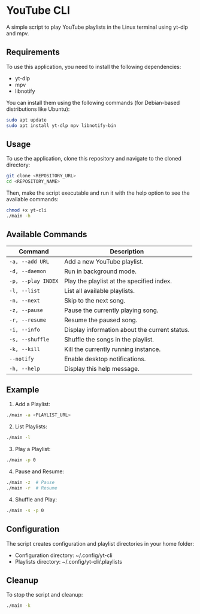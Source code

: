 # YouTube CLI

A simple script to play YouTube playlists in the Linux terminal using yt-dlp and mpv.

## Requirements

To use this application, you need to install the following dependencies:

- yt-dlp
- mpv
- libnotify

You can install them using the following commands (for Debian-based distributions like Ubuntu):

```bash
sudo apt update
sudo apt install yt-dlp mpv libnotify-bin
```

## Usage

To use the application, clone this repository and navigate to the cloned directory:

```bash
git clone <REPOSITORY_URL>
cd <REPOSITORY_NAME>
```

Then, make the script executable and run it with the help option to see the available commands:

```bash
chmod +x yt-cli
./main -h
```

## Available Commands

| Command            | Description                                  |
|--------------------|----------------------------------------------|
| `-a, --add URL`    | Add a new YouTube playlist.                  |
| `-d, --daemon`     | Run in background mode.                      |
| `-p, --play INDEX` | Play the playlist at the specified index.    |
| `-l, --list`       | List all available playlists.                |
| `-n, --next`       | Skip to the next song.                       |
| `-z, --pause`      | Pause the currently playing song.            |
| `-r, --resume`     | Resume the paused song.                      |
| `-i, --info`       | Display information about the current status.|
| `-s, --shuffle`    | Shuffle the songs in the playlist.           |
| `-k, --kill`       | Kill the currently running instance.         |
| `--notify`         | Enable desktop notifications.                |
| `-h, --help`       | Display this help message.                   |


## Example

1. Add a Playlist:

```bash
./main -a <PLAYLIST_URL>
```

2. List Playlists:

```bash
./main -l
```

3. Play a Playlist:

```bash
./main -p 0
```

4. Pause and Resume:

```bash
./main -z  # Pause
./main -r  # Resume
```

4. Shuffle and Play:

```bash
./main -s -p 0
```

## Configuration

The script creates configuration and playlist directories in your home folder:

- Configuration directory: ~/.config/yt-cli
- Playlists directory: ~/.config/yt-cli/.playlists

## Cleanup

To stop the script and cleanup:

```bash
./main -k
```